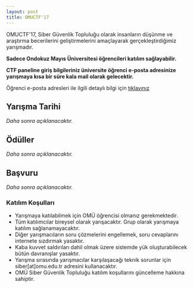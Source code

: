 ```yaml
---
layout: post
title: OMUCTF'17
---
```


OMUCTF'17, Siber Güvenlik Topluluğu olarak insanların düşünme ve araştırma becerilerini geliştirmelerini amaçlayarak gerçekleştirdiğimiz yarışmadır. 

**Sadece Ondokuz Mayıs Üniversitesi öğrencileri katılım sağlayabilir.**

**CTF paneline giriş bilgileriniz üniversite öğrenci e-posta adresinize yarışmaya kısa bir süre kala mail olarak gelecektir.**

Öğrenci e-posta adresleri ile ilgili detaylı bilgi için [tıklayınız](http://bidb.omu.edu.tr/tr/hizmetler/eposta)

## Yarışma Tarihi

_Daha sonra açıklanacaktır._

## Ödüller

_Daha sonra açıklanacaktır._

## Başvuru

_Daha sonra açıklanacaktır._

### Katılım Koşulları

* Yarışmaya katılabilmek için OMÜ öğrencisi olmanız gerekmektedir.
* Tüm katılımcılar bireysel olarak yarışacaktır. Grup olarak yarışmaya katılım sağlanamayacaktır.
* Diğer yarışmacıların soru çözmelerini engellemek, soru cevaplarını internete sızdırmak yasaktır.
* Kaba kuvvet saldırıları dahil olmak üzere sistemde yük oluşturabilecek bütün davranışlar yasaktır.
* Yarışma sırasında yarışmacılar karşılaşacağı teknik sorunlar için siber[at]omu.edu.tr adresini kullanacaktır.
* OMÜ Siber Güvenlik Topluluğu katılım koşullarını güncelleme hakkına sahiptir.